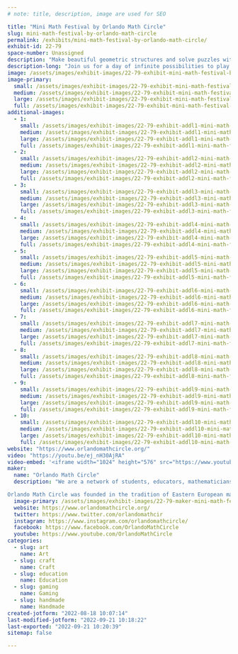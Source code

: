 ```yaml
---
# note: title, description, image are used for SEO

title: "Mini Math Festival by Orlando Math Circle"
slug: mini-math-festival-by-orlando-math-circle
permalink: /exhibits/mini-math-festival-by-orlando-math-circle/
exhibit-id: 22-79
space-number: Unassigned
description: "Make beautiful geometric structures and solve puzzles with Orlando Math Circle facilitators."
description-long: "Join us for a day of infinite possibilities to play with math through puzzles, games and hands-on math art. Math festival is an event at which children and adults play with mathematics. There are numerous tables set up, each with a facilitator and a problem set, game, puzzle, or activity. Participants play and explore individually or in groups, share insights, and make discoveries."
image: /assets/images/exhibit-images/22-79-exhibit-mini-math-festival-by-orlando-math-circle-winter-park-math-festival-postcard-large.png
image-primary: 
  small: /assets/images/exhibit-images/22-79-exhibit-mini-math-festival-by-orlando-math-circle-winter-park-math-festival-postcard-small.png
  medium: /assets/images/exhibit-images/22-79-exhibit-mini-math-festival-by-orlando-math-circle-winter-park-math-festival-postcard-medium.png
  large: /assets/images/exhibit-images/22-79-exhibit-mini-math-festival-by-orlando-math-circle-winter-park-math-festival-postcard-large.png
  full: /assets/images/exhibit-images/22-79-exhibit-mini-math-festival-by-orlando-math-circle-winter-park-math-festival-postcard-full.png
additional-images: 
  - 1:
    small: /assets/images/exhibit-images/22-79-exhibit-addl1-mini-math-festival-by-orlando-math-circle-img-3249-small.png
    medium: /assets/images/exhibit-images/22-79-exhibit-addl1-mini-math-festival-by-orlando-math-circle-img-3249-medium.png
    large: /assets/images/exhibit-images/22-79-exhibit-addl1-mini-math-festival-by-orlando-math-circle-img-3249-large.png
    full: /assets/images/exhibit-images/22-79-exhibit-addl1-mini-math-festival-by-orlando-math-circle-img-3249-full.png
  - 2:
    small: /assets/images/exhibit-images/22-79-exhibit-addl2-mini-math-festival-by-orlando-math-circle-img-3252-small.jpg
    medium: /assets/images/exhibit-images/22-79-exhibit-addl2-mini-math-festival-by-orlando-math-circle-img-3252-medium.jpg
    large: /assets/images/exhibit-images/22-79-exhibit-addl2-mini-math-festival-by-orlando-math-circle-img-3252-large.jpg
    full: /assets/images/exhibit-images/22-79-exhibit-addl2-mini-math-festival-by-orlando-math-circle-img-3252-full.jpg
  - 3:
    small: /assets/images/exhibit-images/22-79-exhibit-addl3-mini-math-festival-by-orlando-math-circle-img-3275-small.jpg
    medium: /assets/images/exhibit-images/22-79-exhibit-addl3-mini-math-festival-by-orlando-math-circle-img-3275-medium.jpg
    large: /assets/images/exhibit-images/22-79-exhibit-addl3-mini-math-festival-by-orlando-math-circle-img-3275-large.jpg
    full: /assets/images/exhibit-images/22-79-exhibit-addl3-mini-math-festival-by-orlando-math-circle-img-3275-full.jpg
  - 4:
    small: /assets/images/exhibit-images/22-79-exhibit-addl4-mini-math-festival-by-orlando-math-circle-img-1678-small.jpg
    medium: /assets/images/exhibit-images/22-79-exhibit-addl4-mini-math-festival-by-orlando-math-circle-img-1678-medium.jpg
    large: /assets/images/exhibit-images/22-79-exhibit-addl4-mini-math-festival-by-orlando-math-circle-img-1678-large.jpg
    full: /assets/images/exhibit-images/22-79-exhibit-addl4-mini-math-festival-by-orlando-math-circle-img-1678-full.jpg
  - 5:
    small: /assets/images/exhibit-images/22-79-exhibit-addl5-mini-math-festival-by-orlando-math-circle-img-1685-small.jpg
    medium: /assets/images/exhibit-images/22-79-exhibit-addl5-mini-math-festival-by-orlando-math-circle-img-1685-medium.jpg
    large: /assets/images/exhibit-images/22-79-exhibit-addl5-mini-math-festival-by-orlando-math-circle-img-1685-large.jpg
    full: /assets/images/exhibit-images/22-79-exhibit-addl5-mini-math-festival-by-orlando-math-circle-img-1685-full.jpg
  - 6:
    small: /assets/images/exhibit-images/22-79-exhibit-addl6-mini-math-festival-by-orlando-math-circle-img-1692-small.jpg
    medium: /assets/images/exhibit-images/22-79-exhibit-addl6-mini-math-festival-by-orlando-math-circle-img-1692-medium.jpg
    large: /assets/images/exhibit-images/22-79-exhibit-addl6-mini-math-festival-by-orlando-math-circle-img-1692-large.jpg
    full: /assets/images/exhibit-images/22-79-exhibit-addl6-mini-math-festival-by-orlando-math-circle-img-1692-full.jpg
  - 7:
    small: /assets/images/exhibit-images/22-79-exhibit-addl7-mini-math-festival-by-orlando-math-circle-img-3298-2-small.jpg
    medium: /assets/images/exhibit-images/22-79-exhibit-addl7-mini-math-festival-by-orlando-math-circle-img-3298-2-medium.jpg
    large: /assets/images/exhibit-images/22-79-exhibit-addl7-mini-math-festival-by-orlando-math-circle-img-3298-2-large.jpg
    full: /assets/images/exhibit-images/22-79-exhibit-addl7-mini-math-festival-by-orlando-math-circle-img-3298-2-full.jpg
  - 8:
    small: /assets/images/exhibit-images/22-79-exhibit-addl8-mini-math-festival-by-orlando-math-circle-img-3309-small.jpg
    medium: /assets/images/exhibit-images/22-79-exhibit-addl8-mini-math-festival-by-orlando-math-circle-img-3309-medium.jpg
    large: /assets/images/exhibit-images/22-79-exhibit-addl8-mini-math-festival-by-orlando-math-circle-img-3309-large.jpg
    full: /assets/images/exhibit-images/22-79-exhibit-addl8-mini-math-festival-by-orlando-math-circle-img-3309-full.jpg
  - 9:
    small: /assets/images/exhibit-images/22-79-exhibit-addl9-mini-math-festival-by-orlando-math-circle-img-3312-small.jpg
    medium: /assets/images/exhibit-images/22-79-exhibit-addl9-mini-math-festival-by-orlando-math-circle-img-3312-medium.jpg
    large: /assets/images/exhibit-images/22-79-exhibit-addl9-mini-math-festival-by-orlando-math-circle-img-3312-large.jpg
    full: /assets/images/exhibit-images/22-79-exhibit-addl9-mini-math-festival-by-orlando-math-circle-img-3312-full.jpg
  - 10:
    small: /assets/images/exhibit-images/22-79-exhibit-addl10-mini-math-festival-by-orlando-math-circle-img-3315-1-small.jpg
    medium: /assets/images/exhibit-images/22-79-exhibit-addl10-mini-math-festival-by-orlando-math-circle-img-3315-1-medium.jpg
    large: /assets/images/exhibit-images/22-79-exhibit-addl10-mini-math-festival-by-orlando-math-circle-img-3315-1-large.jpg
    full: /assets/images/exhibit-images/22-79-exhibit-addl10-mini-math-festival-by-orlando-math-circle-img-3315-1-full.jpg
website: "https://www.orlandomathcircle.org/"
video: "https://youtu.be/ej_nH30AjRA"
video-embed: '<iframe width="1024" height="576" src="https://www.youtube.com/embed/ej_nH30AjRA?feature=oembed" frameborder="0" allow="accelerometer; autoplay; clipboard-write; encrypted-media; gyroscope; picture-in-picture" allowfullscreen title="Orlando Math Circle"></iframe>'
maker: 
  name: "Orlando Math Circle"
  description: "We are a network of students, educators, mathematicians & STEM professionals that facilitate engaging math enrichment events and classes for local K-12 students in Florida. We focus on logic activities that promote creative problem solving & critical thinking.  We encourage people to play with mathematics and make mathematics their own by creating math stories, math art, doing math collaborations as well as exploring many other creative ways to enjoy the beauty of mathematics. Since the pandemic, we have broadened our reach to students that are far away because we now provide a variety of online classes and events.  We are now bringing back events like math festivals, workshops and our annual Girls’ Math Competition back in person. Orlando Math Circle together with University of Florida Math Circle and CYFAMAT have founded the Florida Math Circle Network to expand mathematics outreach and spread the joy of mathematics throughout the state of Florida.

Orlando Math Circle was founded in the tradition of Eastern European math circles where they have been part of the education culture for over a hundred years. Math circles were brought to the US in the 1990s by immigrants who wanted to provide a similar experience for their children. Now math circles can be found all over the United States, many affiliated with universities."
  image-primary: /assets/images/exhibit-images/22-79-maker-mini-math-festival-by-orlando-math-circle-omc-logo-omc-medium.png
  website: https://www.orlandomathcircle.org/
  twitter: https://www.twitter.com/orlandomathcir
  instagram: https://www.instagram.com/orlandomathcircle/
  facebook: https://www.facebook.com/OrlandoMathCircle
  youtube: https://www.youtube.com/OrlandoMathCircle
categories: 
  - slug: art
    name: Art
  - slug: craft
    name: Craft
  - slug: education
    name: Education
  - slug: gaming
    name: Gaming
  - slug: handmade
    name: Handmade
created-jotform: "2022-08-18 10:07:14"
last-modified-jotform: "2022-09-21 10:18:22"
last-exported: "2022-09-21 10:20:39"
sitemap: false

---
```

